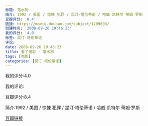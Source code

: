 ```yaml
---
标题: 落水狗
简介: 1992 / 美国 / 惊悚 犯罪 / 昆汀·塔伦蒂诺 / 哈威·凯特尔 蒂姆·罗斯
豆瓣评分: '8.4'
链接: https://movie.douban.com/subject/1299603/
创建时间: '2008-09-26 19:46:23'
我的评分: '4.0'
标签: 昆汀·塔伦蒂诺
评论:
date: 2008-09-26 19:46:23
title: 看了电影 - 落水狗
tags: [电影]
categories: [昆汀·塔伦蒂诺]
---
```


我的评分:4.0

我的评论:

豆瓣评分:8.4

简介:1992 / 美国 / 惊悚 犯罪 / 昆汀·塔伦蒂诺 / 哈威·凯特尔 蒂姆·罗斯

[豆瓣链接](https://movie.douban.com/subject/1299603/)

